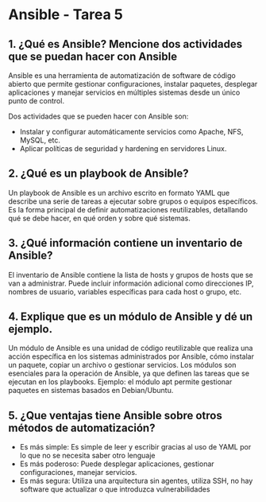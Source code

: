 # Ansible - Tarea 5

## 1. ¿Qué es Ansible? Mencione dos actividades que se puedan hacer con Ansible

Ansible es una herramienta de automatización de software de código abierto que permite gestionar configuraciones, instalar paquetes, desplegar aplicaciones y manejar servicios en múltiples sistemas desde un único punto de control.

Dos actividades que se pueden hacer con Ansible son:

- Instalar y configurar automáticamente servicios como Apache, NFS, MySQL, etc.
- Aplicar políticas de seguridad y hardening en servidores Linux.

## 2. ¿Qué es un playbook de Ansible?

Un playbook de Ansible es un archivo escrito en formato YAML que describe una serie de tareas a ejecutar sobre grupos o equipos específicos. Es la forma principal de definir automatizaciones reutilizables, detallando qué se debe hacer, en qué orden y sobre qué sistemas.

## 3. ¿Qué información contiene un inventario de Ansible?

El inventario de Ansible contiene la lista de hosts y grupos de hosts que se van a administrar. Puede incluir información adicional como direcciones IP, nombres de usuario, variables específicas para cada host o grupo, etc.

## 4. Explique que es un módulo de Ansible y dé un ejemplo.

Un módulo de Ansible es una unidad de código reutilizable que realiza una acción específica en los sistemas administrados por Ansible, cómo instalar un paquete, copiar un archivo o gestionar servicios. Los módulos son esenciales para la operación de Ansible, ya que definen las tareas que se ejecutan en los playbooks.
Ejemplo: el módulo apt permite gestionar paquetes en sistemas basados en Debian/Ubuntu.

## 5. ¿Que ventajas tiene Ansible sobre otros métodos de automatización?

- Es más simple: Es simple de leer y escribir gracias al uso de YAML por lo que no se necesita saber otro lenguaje
- Es más poderoso: Puede desplegar aplicaciones, gestionar configuraciones, manejar servicios.
- Es más segura: Utiliza una arquitectura sin agentes, utiliza SSH, no hay software que actualizar o que introduzca vulnerabilidades
